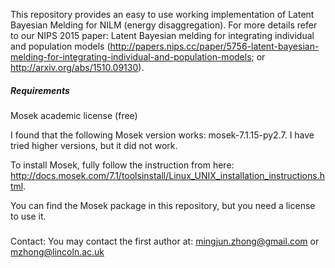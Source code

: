 
This repository provides an easy to use working implementation of Latent Bayesian Melding for NILM (energy disaggregation).
For more details refer to our NIPS 2015 paper: Latent Bayesian melding for integrating individual and population models (http://papers.nips.cc/paper/5756-latent-bayesian-melding-for-integrating-individual-and-population-models;
or http://arxiv.org/abs/1510.09130). 

##### Requirements
Mosek academic license (free)

I found that the following Mosek version works: mosek-7.1.15-py2.7. I have tried higher versions, but it did not work.

To install Mosek, fully follow the instruction from here: http://docs.mosek.com/7.1/toolsinstall/Linux_UNIX_installation_instructions.html.

You can find the Mosek package in this repository, but you need a license to use it.

##### 

Contact: You may contact the first author at:
mingjun.zhong@gmail.com or mzhong@lincoln.ac.uk


